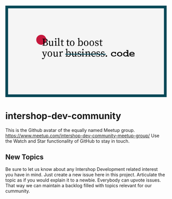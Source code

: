![Banner](meetup_Header-01.jpg)
# intershop-dev-community
This is the Github avatar of the equally named Meetup group. https://www.meetup.com/intershop-dev-community-meetup-group/
Use the Watch and Star functionality of GitHub to stay in touch.

## New Topics
Be sure to let us know about any Intershop Development related interest you have in mind. Just create a new issue here in this project. Articulate the topic as if you would explain it to a newbie. Everybody can upvote issues. That way we can maintain a backlog filled with topics relevant for our cummunity.
